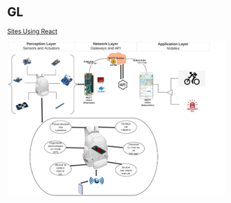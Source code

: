 # GL

[Sites Using React](https://github.com/facebook/react/wiki/Sites-Using-React)

![Ocs-Architecture](images/Ocs-Architecture.png)
